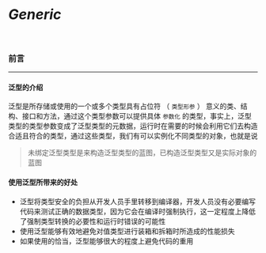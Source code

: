 # *Generic*


<br/>

### 前言

---

#### 泛型的介绍

泛型是所存储或使用的一个或多个类型具有占位符 （ `类型形参` ） 意义的类、结构、接口和方法，通过这个类型参数可以提供具体 `参数化` 的类型，事实上，泛型类型的类型参数变成了泛型类型的元数据，运行时在需要的时候会利用它们去构造合适且符合的类型，通过这些类型，我们有可以实例化不同类型的对象，也就是说

> 未绑定泛型类型是来构造泛型类型的蓝图，已构造泛型类型又是实际对象的蓝图

#### 使用泛型所带来的好处

- 泛型将类型安全的负担从开发人员手里转移到编译器，开发人员没有必要编写代码来测试正确的数据类型，因为它会在编译时强制执行，这一定程度上降低了强制类型转换的必要性和运行时错误的可能性
- 使用泛型能够有效地避免对值类型进行装箱和拆箱时所造成的性能损失
- 如果使用的恰当，泛型能够很大的程度上避免代码的重用

